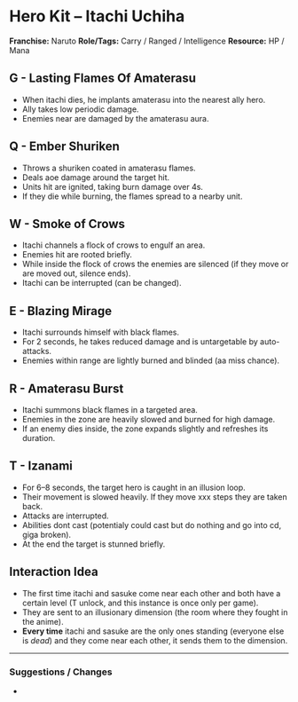 # Hero Kit – Itachi Uchiha

**Franchise:** Naruto
**Role/Tags:** Carry / Ranged / Intelligence 
**Resource:** HP / Mana

## G - Lasting Flames Of Amaterasu
- When itachi dies, he implants amaterasu into the nearest ally hero.
- Ally takes low periodic damage.
- Enemies near are damaged by the amaterasu aura. 

## Q - Ember Shuriken
- Throws a shuriken coated in amaterasu flames.
- Deals aoe damage around the target hit.
- Units hit are ignited, taking burn damage over 4s.
- If they die while burning, the flames spread to a nearby unit.

## W - Smoke of Crows
- Itachi channels a flock of crows to engulf an area.
- Enemies hit are rooted briefly.
- While inside the flock of crows the enemies are silenced (if they move or are moved out, silence ends).
- Itachi can be interrupted (can be changed).

## E - Blazing Mirage
- Itachi surrounds himself with black flames.
- For 2 seconds, he takes reduced damage and is untargetable by auto-attacks.
- Enemies within range are lightly burned and blinded (aa miss chance). 

## R - Amaterasu Burst
- Itachi summons black flames in a targeted area.
- Enemies in the zone are heavily slowed and burned for high damage.
- If an enemy dies inside, the zone expands slightly and refreshes its duration.

## T - Izanami
- For 6–8 seconds, the target hero is caught in an illusion loop.
- Their movement is slowed heavily. If they move xxx steps they are taken back.
- Attacks are interrupted.
- Abilities dont cast (potentialy could cast but do nothing and go into cd, giga broken).
- At the end the target is stunned briefly.

## Interaction Idea
- The first time itachi and sasuke come near each other and both have a certain level (T unlock, and this instance is once only per game).
- They are sent to an illusionary dimension (the room where they fought in the anime).
- **Every time** itachi and sasuke are the only ones standing (everyone else is *dead*) and they come near each other, it sends them to the dimension.



---

### Suggestions / Changes
- <your notes here>